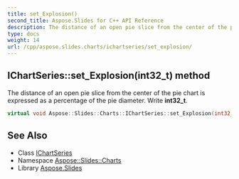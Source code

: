 ```yaml
---
title: set_Explosion()
second_title: Aspose.Slides for C++ API Reference
description: The distance of an open pie slice from the center of the pie chart is expressed as a percentage of the pie diameter. Write int32_t.
type: docs
weight: 14
url: /cpp/aspose.slides.charts/ichartseries/set_explosion/
---
```

## IChartSeries::set_Explosion(int32_t) method


The distance of an open pie slice from the center of the pie chart is expressed as a percentage of the pie diameter. Write **int32_t**.

```cpp
virtual void Aspose::Slides::Charts::IChartSeries::set_Explosion(int32_t value)=0
```

## See Also

* Class [IChartSeries](./)
* Namespace [Aspose::Slides::Charts](../)
* Library [Aspose.Slides](../../)